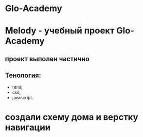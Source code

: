 # Glo-Academy
# Melody - учебный проект Glo-Academy
## проект выполен частично
## Тенология:
- html;
- css;
- javascript.
# создали схему дома и верстку навигации
